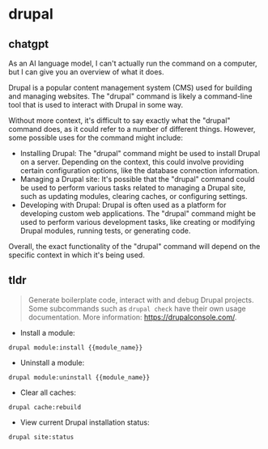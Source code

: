 # drupal 
## chatgpt 
As an AI language model, I can't actually run the command on a computer, but I can give you an overview of what it does.

Drupal is a popular content management system (CMS) used for building and managing websites. The "drupal" command is likely a command-line tool that is used to interact with Drupal in some way.

Without more context, it's difficult to say exactly what the "drupal" command does, as it could refer to a number of different things. However, some possible uses for the command might include:

- Installing Drupal: The "drupal" command might be used to install Drupal on a server. Depending on the context, this could involve providing certain configuration options, like the database connection information.
- Managing a Drupal site: It's possible that the "drupal" command could be used to perform various tasks related to managing a Drupal site, such as updating modules, clearing caches, or configuring settings.
- Developing with Drupal: Drupal is often used as a platform for developing custom web applications. The "drupal" command might be used to perform various development tasks, like creating or modifying Drupal modules, running tests, or generating code.

Overall, the exact functionality of the "drupal" command will depend on the specific context in which it's being used. 

## tldr 
 
> Generate boilerplate code, interact with and debug Drupal projects.
> Some subcommands such as `drupal check` have their own usage documentation.
> More information: <https://drupalconsole.com/>.

- Install a module:

`drupal module:install {{module_name}}`

- Uninstall a module:

`drupal module:uninstall {{module_name}}`

- Clear all caches:

`drupal cache:rebuild`

- View current Drupal installation status:

`drupal site:status`
